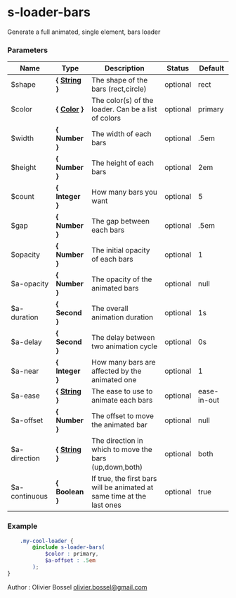 # s-loader-bars

Generate a full animated, single element, bars loader



### Parameters
Name  |  Type  |  Description  |  Status  |  Default
------------  |  ------------  |  ------------  |  ------------  |  ------------
$shape  |  **{ [String](http://www.sass-lang.com/documentation/file.SASS_REFERENCE.html#sass-script-strings) }**  |  The shape of the bars (rect,circle)  |  optional  |  rect
$color  |  **{ [Color](http://www.sass-lang.com/documentation/file.SASS_REFERENCE.html#colors) }**  |  The color(s) of the loader. Can be a list of colors  |  optional  |  primary
$width  |  **{ Number }**  |  The width of each bars  |  optional  |  .5em
$height  |  **{ Number }**  |  The height of each bars  |  optional  |  2em
$count  |  **{ Integer }**  |  How many bars you want  |  optional  |  5
$gap  |  **{ Number }**  |  The gap between each bars  |  optional  |  .5em
$opacity  |  **{ Number }**  |  The initial opacity of each bars  |  optional  |  1
$a-opacity  |  **{ Number }**  |  The opacity of the animated bars  |  optional  |  null
$a-duration  |  **{ Second }**  |  The overall animation duration  |  optional  |  1s
$a-delay  |  **{ Second }**  |  The delay between two animation cycle  |  optional  |  0s
$a-near  |  **{ Integer }**  |  How many bars are affected by the animated one  |  optional  |  1
$a-ease  |  **{ [String](http://www.sass-lang.com/documentation/file.SASS_REFERENCE.html#sass-script-strings) }**  |  The ease to use to animate each bars  |  optional  |  ease-in-out
$a-offset  |  **{ Number }**  |  The offset to move the animated bar  |  optional  |  null
$a-direction  |  **{ [String](http://www.sass-lang.com/documentation/file.SASS_REFERENCE.html#sass-script-strings) }**  |  The direction in which to move the bars (up,down,both)  |  optional  |  both
$a-continuous  |  **{ Boolean }**  |  If true, the first bars will be animated at same time at the last ones  |  optional  |  true

### Example
```scss
	.my-cool-loader {
		@include s-loader-bars(
			$color : primary,
			$a-offset : .5em
		);
}
```
Author : Olivier Bossel [olivier.bossel@gmail.com](mailto:olivier.bossel@gmail.com)